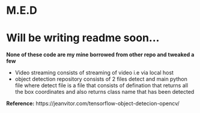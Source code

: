 # M.E.D
# Will be writing readme soon...
<b> None of these code are my mine borrowed from other repo and tweaked a few </b>
<ul>
<li> Video streaming consists of streaming of video i.e via local host </li>
<li> object detection repository consists of 2 files detect and main python file where detect file is a file that consists of defination that returns all the box coordinates and also returns class name that has been detected </li>  
</ul>
<b> Reference:</b>
 <link>https://jeanvitor.com/tensorflow-object-detecion-opencv/</link>
